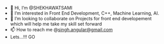 - 👋 Hi, I’m @SHEKHAWATSAMI
- 👀 I’m interested in Front End Development, C++, Machine Learning, AI.
- 💞️ I’m looking to collaborate on Projects for front end developement which will help me take my skill set forward
- 📫 How to reach me @singh.angular@gmail.com
- Lets...!!! GO

<!---
SHEKHAWATSAMI/SHEKHAWATSAMI is a ✨ special ✨ repository because its `README.md` (this file) appears on your GitHub profile.
You can click the Preview link to take a look at your changes.
--->
